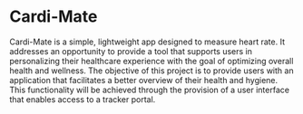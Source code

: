 # Cardi-Mate
Cardi-Mate is a simple, lightweight app designed to measure heart rate. It addresses an opportunity to provide a tool that supports users in personalizing their healthcare experience with the goal of optimizing overall health and wellness.
The objective of this project is to provide users with an application that facilitates a better overview of their health and hygiene. This functionality will be achieved through the provision of a user interface that enables access to a tracker portal.

